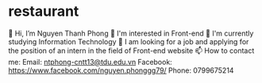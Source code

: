 # restaurant
👋 Hi, I’m Nguyen Thanh Phong
👀 I'm interested in Front-end
🌱 I'm currently studying Information Technology
💞️ I am looking for a job and applying for the position of an intern in the field of Front-end website
📫 How to contact me: Email: ntphong-cntt13@tdu.edu.vn Facebook: https://www.facebook.com/nguyen.phonggg79/ Phone: 0799675214
